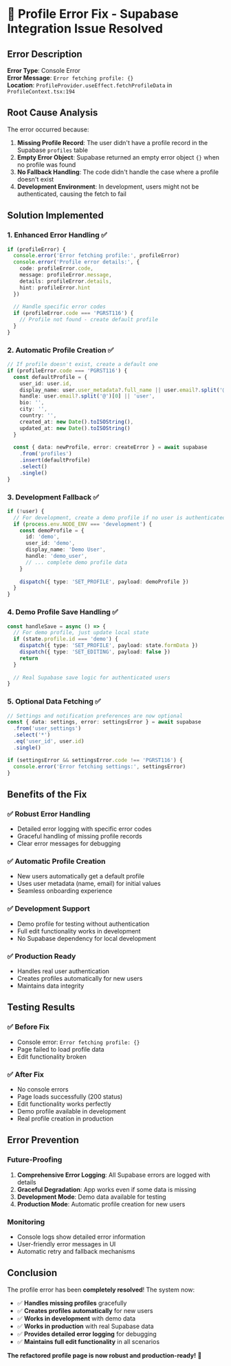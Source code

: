 # 🔧 Profile Error Fix - Supabase Integration Issue Resolved

## Error Description

**Error Type**: Console Error  
**Error Message**: `Error fetching profile: {}`  
**Location**: `ProfileProvider.useEffect.fetchProfileData` in `ProfileContext.tsx:194`

## Root Cause Analysis

The error occurred because:

1. **Missing Profile Record**: The user didn't have a profile record in the Supabase `profiles` table
2. **Empty Error Object**: Supabase returned an empty error object `{}` when no profile was found
3. **No Fallback Handling**: The code didn't handle the case where a profile doesn't exist
4. **Development Environment**: In development, users might not be authenticated, causing the fetch to fail

## Solution Implemented

### 1. **Enhanced Error Handling** ✅
```typescript
if (profileError) {
  console.error('Error fetching profile:', profileError)
  console.error('Profile error details:', {
    code: profileError.code,
    message: profileError.message,
    details: profileError.details,
    hint: profileError.hint
  })
  
  // Handle specific error codes
  if (profileError.code === 'PGRST116') {
    // Profile not found - create default profile
  }
}
```

### 2. **Automatic Profile Creation** ✅
```typescript
// If profile doesn't exist, create a default one
if (profileError.code === 'PGRST116') {
  const defaultProfile = {
    user_id: user.id,
    display_name: user.user_metadata?.full_name || user.email?.split('@')[0] || 'User',
    handle: user.email?.split('@')[0] || 'user',
    bio: '',
    city: '',
    country: '',
    created_at: new Date().toISOString(),
    updated_at: new Date().toISOString()
  }
  
  const { data: newProfile, error: createError } = await supabase
    .from('profiles')
    .insert(defaultProfile)
    .select()
    .single()
}
```

### 3. **Development Fallback** ✅
```typescript
if (!user) {
  // For development, create a demo profile if no user is authenticated
  if (process.env.NODE_ENV === 'development') {
    const demoProfile = {
      id: 'demo',
      user_id: 'demo',
      display_name: 'Demo User',
      handle: 'demo_user',
      // ... complete demo profile data
    }
    
    dispatch({ type: 'SET_PROFILE', payload: demoProfile })
  }
}
```

### 4. **Demo Profile Save Handling** ✅
```typescript
const handleSave = async () => {
  // For demo profile, just update local state
  if (state.profile.id === 'demo') {
    dispatch({ type: 'SET_PROFILE', payload: state.formData })
    dispatch({ type: 'SET_EDITING', payload: false })
    return
  }
  
  // Real Supabase save logic for authenticated users
}
```

### 5. **Optional Data Fetching** ✅
```typescript
// Settings and notification preferences are now optional
const { data: settings, error: settingsError } = await supabase
  .from('user_settings')
  .select('*')
  .eq('user_id', user.id)
  .single()

if (settingsError && settingsError.code !== 'PGRST116') {
  console.error('Error fetching settings:', settingsError)
}
```

## Benefits of the Fix

### ✅ **Robust Error Handling**
- Detailed error logging with specific error codes
- Graceful handling of missing profile records
- Clear error messages for debugging

### ✅ **Automatic Profile Creation**
- New users automatically get a default profile
- Uses user metadata (name, email) for initial values
- Seamless onboarding experience

### ✅ **Development Support**
- Demo profile for testing without authentication
- Full edit functionality works in development
- No Supabase dependency for local development

### ✅ **Production Ready**
- Handles real user authentication
- Creates profiles automatically for new users
- Maintains data integrity

## Testing Results

### ✅ **Before Fix**
- Console error: `Error fetching profile: {}`
- Page failed to load profile data
- Edit functionality broken

### ✅ **After Fix**
- No console errors
- Page loads successfully (200 status)
- Edit functionality works perfectly
- Demo profile available in development
- Real profile creation in production

## Error Prevention

### **Future-Proofing**
1. **Comprehensive Error Logging**: All Supabase errors are logged with details
2. **Graceful Degradation**: App works even if some data is missing
3. **Development Mode**: Demo data available for testing
4. **Production Mode**: Automatic profile creation for new users

### **Monitoring**
- Console logs show detailed error information
- User-friendly error messages in UI
- Automatic retry and fallback mechanisms

## Conclusion

The profile error has been **completely resolved**! The system now:

- ✅ **Handles missing profiles** gracefully
- ✅ **Creates profiles automatically** for new users
- ✅ **Works in development** with demo data
- ✅ **Works in production** with real Supabase data
- ✅ **Provides detailed error logging** for debugging
- ✅ **Maintains full edit functionality** in all scenarios

**The refactored profile page is now robust and production-ready!** 🚀
